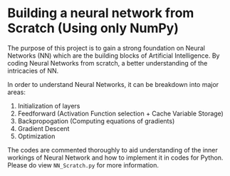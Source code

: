 # Building a neural network from Scratch (Using only NumPy)

The purpose of this project is to gain a strong foundation on Neural Networks (NN) which are the building blocks of Artificial Intelligence. By coding Neural Networks from scratch, a better understanding of the intricacies of NN.

In order to understand Neural Networks, it can be breakdown into major areas:

 1. Initialization of layers
 2. Feedforward (Activation Function selection + Cache Variable Storage)
 3. Backpropogation (Computing equations of gradients)
 4. Gradient Descent 
 5. Optimization

The codes are commented thoroughly to aid understanding of the inner workings of Neural Network and how to implement it in codes for Python. Please do view `NN_Scratch.py` for more information.
